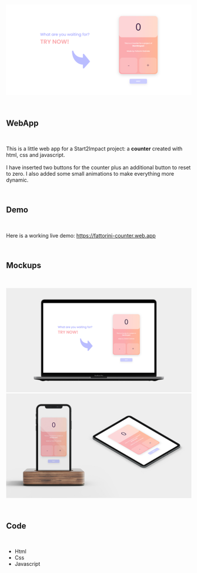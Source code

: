 ![WebApp](https://github.com/GabrieleFattorini/Counter/blob/main/assets/img/preview.png)

<br>

## WebApp
<br>

This is a little web app for a Start2Impact project: a <b>counter</b> created with html, css and javascript. <br><br>I have inserted two buttons for the counter plus an additional button to reset to zero. I also added some small animations to make everything more dynamic.

<br>

## Demo
<br>

Here is a working live demo:  https://fattorini-counter.web.app

<br>

## Mockups
<br>

![WebApp](https://github.com/GabrieleFattorini/Counter/blob/main/assets/img/pc.jpg)
![WebApp](https://github.com/GabrieleFattorini/Counter/blob/main/assets/img/responsive.jpg)

<br>

## Code
<br>

- Html
- Css
- Javascript

<br>
